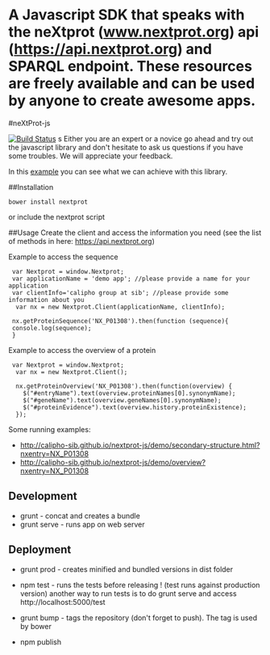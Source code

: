 A Javascript SDK that speaks with the neXtprot (www.nextprot.org) api (https://api.nextprot.org) and SPARQL endpoint. These resources are freely available and can be used by anyone to create awesome apps.
=======
#neXtProt-js

[![Build Status](https://travis-ci.org/calipho-sib/nextprot-js.svg?branch=develop)](https://travis-ci.org/calipho-sib/nextprot-js)
s
Either you are an expert or a novice go ahead and try out the javascript library and don't hesitate to ask us questions if you have some troubles. We will appreciate your feedback.

In this [example](https://cdn.rawgit.com/calipho-sib/nextprot-viewers/v0.1.0/sequence/app/index.html?nxentry=NX_P01308&inputOption=true) you can see what we can achieve with this library.

##Installation 
```
bower install nextprot
```
or include the nextprot script

##Usage
Create the client and access the information you need (see the list of methods in here: https://api.nextprot.org)

Example to access the sequence
```
 var Nextprot = window.Nextprot;
 var applicationName = 'demo app'; //please provide a name for your application
 var clientInfo='calipho group at sib'; //please provide some information about you
  var nx = new Nextprot.Client(applicationName, clientInfo);

 nx.getProteinSequence('NX_P01308').then(function (sequence){
 console.log(sequence);
 }
```

Example to access the overview of a protein
```
 var Nextprot = window.Nextprot;
  var nx = new Nextprot.Client();

  nx.getProteinOverview('NX_P01308').then(function(overview) {
    $("#entryName").text(overview.proteinNames[0].synonymName);
    $("#geneName").text(overview.geneNames[0].synonymName);
    $("#proteinEvidence").text(overview.history.proteinExistence);
  });

```

Some running examples: 
  * http://calipho-sib.github.io/nextprot-js/demo/secondary-structure.html?nxentry=NX_P01308
  * http://calipho-sib.github.io/nextprot-js/demo/overview?nxentry=NX_P01308


## Development

* grunt - concat and creates a bundle
* grunt serve - runs app on web server


## Deployment 

* grunt prod - creates minified and bundled versions in dist folder
* npm test - runs the tests before releasing ! (test runs against production version)
another way to run tests is to do grunt serve and access http://localhost:5000/test

* grunt bump - tags the repository (don't forget to push). The tag is used by bower
* npm publish
